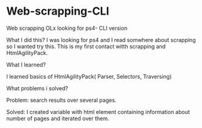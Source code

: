 # Web-scrapping-CLI
Web scrapping OLx looking for ps4- CLI version

What I did this?
I was looking for ps4 and I read somwhere about scrapping so I wanted try this. This is my first contact witth scrapping and HtmlAgilityPack.

What I learned?

I learned basics of HtmlAgilityPack( Parser, Selectors, Traversing)

What problems i solved?

Problem: search results over several pages.

Solved: I created variable with html element containing information about number of pages and iterated over them.


